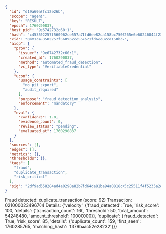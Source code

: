 ```json
{
  "id": "d19a60a7fc12e26b",
  "scope": "agent",
  "key": "RESULT",
  "epoch": 1760290837,
  "host_pid": "9e6742732c60:1",
  "hash": "c453502257f560962ce557a71fd6ee82ca158bc7506265e6e60246844f239123",
  "cid": "QmV1c453502257f560962ce557a71fd6ee82ca158bc7",
  "aicp": {
    "prov": {
      "issuer": "9e6742732c60:1",
      "created_at": 1760290837,
      "method": "automated_fraud_detection",
      "vc_type": "VerifiableCredential"
    },
    "ucon": {
      "usage_constraints": [
        "no_pii_export",
        "audit_required"
      ],
      "purpose": "fraud_detection_analysis",
      "enforcement": "mandatory"
    },
    "eval": {
      "confidence": 1.0,
      "evidence_count": 0,
      "review_status": "pending",
      "evaluated_at": 1760290837
    }
  },
  "sources": [],
  "edges": [],
  "metrics": {},
  "thresholds": {},
  "tags": [
    "fraud",
    "duplicate_transaction",
    "risk_critical"
  ],
  "sig": "2df9ad658284ad4a0298a82b7fd64da81ba94a0818c45c25511f4f5235a2d325"
}
```

Fraud detected: duplicate_transaction (score: 92)
Transaction: 021000023496704
Details: {'velocity': {'fraud_detected': True, 'risk_score': 100, 'details': {'transaction_count': 160, 'threshold': 50, 'total_amount': 54248480, 'amount_threshold': 10000000}}, 'duplicate': {'fraud_detected': True, 'risk_score': 85, 'details': {'duplicate_count': 159, 'first_seen': 1760285765, 'matching_hash': 'f379baac52e28232'}}}